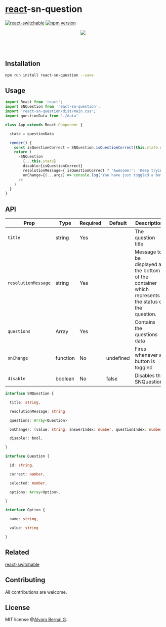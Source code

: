 # [react](https://reactjs.org/)-sn-question

[![react-switchable](https://travis-ci.org/AlvaroBernalG/react-sn-question.svg?branch=master
)](https://badge.fury.io/js/react-sn-question)
[![npm
version](https://badge.fury.io/js/react-sn-question.svg)](https://badge.fury.io/js/react-sn-question)


<p align="center">
  <img src="https://lab.alvarobg.com/react-sw-question/assets/question.gif"/>
  <br><br>
  <br><br>
</p>

## Installation

```bash
npm run install react-sn-question --save
```

## Usage

```js
import React from 'react';
import SNQuestion from 'react-sn-question';
import 'react-sn-question/dist/main.css';
import questionData from './data'

class App extends React.Component {

  state = questionData

  render() {
    const isQuestionCorrect = SNQuestion.isQuestionCorrect(this.state.questions)
    return (
      <SNQuestion
        {...this.state}
        disable={isQuestionCorrect}
        resolutionMessage={ isQuestionCorrect ? 'Awesome!': 'Keep trying!'}
        onChange={(...args) => console.log('You have just toggled a button!!')}
      />
    )
  }
}
```

## API

Prop | Type | Required | Default | Description 
-----|------|----------|---------|-------------
`title` | string | Yes |  | The question title
`resolutionMessage` | string | Yes |  | Message to be displayed at the bottom of the container which represents the status of the question.
`questions` | Array | Yes |  | Contains the questions data
`onChange`| function | No |  undefined | Fires whenever a button is toggled
`disable` | boolean | No | false | Disables the SNQuestion.


```typescript
interface SNQuestion {

  title: string,

  resolutionMessage: string,

  questions: Array<Question>

  onChange?: (value: string, answerIndex: number, questionIndex: number) => void,

  disable?: bool,

}

interface Question {

  id: string,

  correct: number,

  selected: number,

  options: Array<Option>,

}

interface Option {

  name: string,

  value: string

}
```


## Related

[react-switchable](https://github.com/AlvaroBernalG/react-switchable)

## Contributing

All contributions are welcome.

## License

MIT license @[Alvaro Bernal G](https://alvarobg.com).

